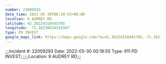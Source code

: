 ```yaml
---
number: 22009293
date_time: 2022-05-30T00:19:55+00:00
location: 9 AUDREY RD
latitude: 42.38224310445705
longitude: -71.16230624316367
type: PD INVEST
google_maps_link: https://maps.google.com/?q=42.38224310445705,-71.16230624316367
---
```


;;;Incident #: 22009293   Date: 2022-05-30 00:19:55   Type: 911 PD INVEST;;;;;;Location: 9 AUDREY RD;;;
